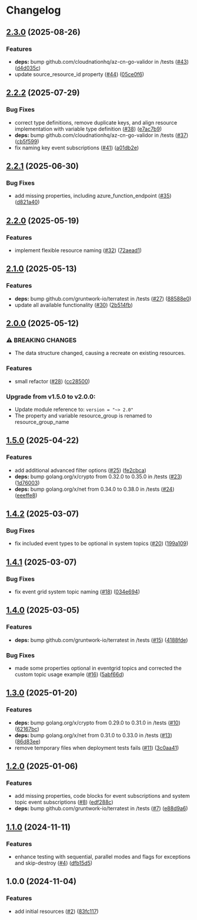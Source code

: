 # Changelog

## [2.3.0](https://github.com/CloudNationHQ/terraform-azure-eg/compare/v2.2.2...v2.3.0) (2025-08-26)


### Features

* **deps:** bump github.com/cloudnationhq/az-cn-go-validor in /tests ([#43](https://github.com/CloudNationHQ/terraform-azure-eg/issues/43)) ([d4d035c](https://github.com/CloudNationHQ/terraform-azure-eg/commit/d4d035c1f4831bf6c23ec3ed89adff80c20e9986))
* update source_resource_id property ([#44](https://github.com/CloudNationHQ/terraform-azure-eg/issues/44)) ([05ce0f6](https://github.com/CloudNationHQ/terraform-azure-eg/commit/05ce0f6291d761f182d47bf7e1aed1b19092bf75))

## [2.2.2](https://github.com/CloudNationHQ/terraform-azure-eg/compare/v2.2.1...v2.2.2) (2025-07-29)


### Bug Fixes

* correct type definitions, remove duplicate keys, and align resource implementation with variable type definition ([#38](https://github.com/CloudNationHQ/terraform-azure-eg/issues/38)) ([e7ac7b9](https://github.com/CloudNationHQ/terraform-azure-eg/commit/e7ac7b9bd3490297d599982451534190e855d2d9))
* **deps:** bump github.com/cloudnationhq/az-cn-go-validor in /tests ([#37](https://github.com/CloudNationHQ/terraform-azure-eg/issues/37)) ([cb5f599](https://github.com/CloudNationHQ/terraform-azure-eg/commit/cb5f599975e3579e3cf53ed06f274548f3843a3c))
* fix naming key event subscriptions ([#41](https://github.com/CloudNationHQ/terraform-azure-eg/issues/41)) ([a01db2e](https://github.com/CloudNationHQ/terraform-azure-eg/commit/a01db2e6ba575a0ba754235bbfa46182006255e8))

## [2.2.1](https://github.com/CloudNationHQ/terraform-azure-eg/compare/v2.2.0...v2.2.1) (2025-06-30)


### Bug Fixes

* add missing properties, including azure_function_endpoint ([#35](https://github.com/CloudNationHQ/terraform-azure-eg/issues/35)) ([d821a40](https://github.com/CloudNationHQ/terraform-azure-eg/commit/d821a4099637939840a017c4edb670e5c7df2c13))

## [2.2.0](https://github.com/CloudNationHQ/terraform-azure-eg/compare/v2.1.0...v2.2.0) (2025-05-19)


### Features

* implement flexible resource naming ([#32](https://github.com/CloudNationHQ/terraform-azure-eg/issues/32)) ([72aead1](https://github.com/CloudNationHQ/terraform-azure-eg/commit/72aead1b9d3a10d5672a0758db0831745d4e7d5d))

## [2.1.0](https://github.com/CloudNationHQ/terraform-azure-eg/compare/v2.0.0...v2.1.0) (2025-05-13)


### Features

* **deps:** bump github.com/gruntwork-io/terratest in /tests ([#27](https://github.com/CloudNationHQ/terraform-azure-eg/issues/27)) ([88588e0](https://github.com/CloudNationHQ/terraform-azure-eg/commit/88588e09c064d7df5c850b8160611c8d5a1f9c4b))
* update all available functionality ([#30](https://github.com/CloudNationHQ/terraform-azure-eg/issues/30)) ([2b514fb](https://github.com/CloudNationHQ/terraform-azure-eg/commit/2b514fb73edbadaaa79daa6146d3deae380c0fb3))

## [2.0.0](https://github.com/CloudNationHQ/terraform-azure-eg/compare/v1.5.0...v2.0.0) (2025-05-12)


### ⚠ BREAKING CHANGES

* The data structure changed, causing a recreate on existing resources.

### Features

* small refactor ([#28](https://github.com/CloudNationHQ/terraform-azure-eg/issues/28)) ([cc28500](https://github.com/CloudNationHQ/terraform-azure-eg/commit/cc285008cbb452ef7ee06132ab66e4b225b8384c))

### Upgrade from v1.5.0 to v2.0.0:

- Update module reference to: `version = "~> 2.0"`
- The property and variable resource_group is renamed to resource_group_name

## [1.5.0](https://github.com/CloudNationHQ/terraform-azure-eg/compare/v1.4.2...v1.5.0) (2025-04-22)


### Features

* add additional advanced filter options ([#25](https://github.com/CloudNationHQ/terraform-azure-eg/issues/25)) ([fe2cbca](https://github.com/CloudNationHQ/terraform-azure-eg/commit/fe2cbca8c06f9fe752cdf2b436310c7484d1fcbd))
* **deps:** bump golang.org/x/crypto from 0.32.0 to 0.35.0 in /tests ([#23](https://github.com/CloudNationHQ/terraform-azure-eg/issues/23)) ([1d76003](https://github.com/CloudNationHQ/terraform-azure-eg/commit/1d76003dd08dd1b7db6ff8fb82b2a8d8d0e3d6ed))
* **deps:** bump golang.org/x/net from 0.34.0 to 0.38.0 in /tests ([#24](https://github.com/CloudNationHQ/terraform-azure-eg/issues/24)) ([eeeffe8](https://github.com/CloudNationHQ/terraform-azure-eg/commit/eeeffe83fe80e5cc33b708a6759d3a090e2f6f90))

## [1.4.2](https://github.com/CloudNationHQ/terraform-azure-eg/compare/v1.4.1...v1.4.2) (2025-03-07)


### Bug Fixes

* fix included event types to be optional in system topics ([#20](https://github.com/CloudNationHQ/terraform-azure-eg/issues/20)) ([199a109](https://github.com/CloudNationHQ/terraform-azure-eg/commit/199a10964bde8510b6a99e8f0a98e7c177036149))

## [1.4.1](https://github.com/CloudNationHQ/terraform-azure-eg/compare/v1.4.0...v1.4.1) (2025-03-07)


### Bug Fixes

* fix event grid system topic naming ([#18](https://github.com/CloudNationHQ/terraform-azure-eg/issues/18)) ([034e694](https://github.com/CloudNationHQ/terraform-azure-eg/commit/034e694f94cd64e7bf18cb1abb7a57be6a911a5f))

## [1.4.0](https://github.com/CloudNationHQ/terraform-azure-eg/compare/v1.3.0...v1.4.0) (2025-03-05)


### Features

* **deps:** bump github.com/gruntwork-io/terratest in /tests ([#15](https://github.com/CloudNationHQ/terraform-azure-eg/issues/15)) ([4188fde](https://github.com/CloudNationHQ/terraform-azure-eg/commit/4188fdeffee3ef65478a9012da32373b2fcaa617))


### Bug Fixes

* made some properties optional in eventgrid topics and corrected the custom topic usage example ([#16](https://github.com/CloudNationHQ/terraform-azure-eg/issues/16)) ([5abf66d](https://github.com/CloudNationHQ/terraform-azure-eg/commit/5abf66d41d4d89eea8f51ed3c9657733a762f6b4))

## [1.3.0](https://github.com/CloudNationHQ/terraform-azure-eg/compare/v1.2.0...v1.3.0) (2025-01-20)


### Features

* **deps:** bump golang.org/x/crypto from 0.29.0 to 0.31.0 in /tests ([#10](https://github.com/CloudNationHQ/terraform-azure-eg/issues/10)) ([62167bc](https://github.com/CloudNationHQ/terraform-azure-eg/commit/62167bc81b69a5d32b97b82adf4e42614fc9a08f))
* **deps:** bump golang.org/x/net from 0.31.0 to 0.33.0 in /tests ([#13](https://github.com/CloudNationHQ/terraform-azure-eg/issues/13)) ([86d83ee](https://github.com/CloudNationHQ/terraform-azure-eg/commit/86d83ee6e8b29345a49210cdccec664f98d0284e))
* remove temporary files when deployment tests fails ([#11](https://github.com/CloudNationHQ/terraform-azure-eg/issues/11)) ([3c0aa41](https://github.com/CloudNationHQ/terraform-azure-eg/commit/3c0aa412f291f0c883c59d9fb86b5b692ebcfd98))

## [1.2.0](https://github.com/CloudNationHQ/terraform-azure-eg/compare/v1.1.0...v1.2.0) (2025-01-06)


### Features

* add missing properties, code blocks for event subscriptions and system topic event subscriptions ([#8](https://github.com/CloudNationHQ/terraform-azure-eg/issues/8)) ([edf288c](https://github.com/CloudNationHQ/terraform-azure-eg/commit/edf288c390e1bcb3be93f2cb0b2352b29223108c))
* **deps:** bump github.com/gruntwork-io/terratest in /tests ([#7](https://github.com/CloudNationHQ/terraform-azure-eg/issues/7)) ([e88d9a6](https://github.com/CloudNationHQ/terraform-azure-eg/commit/e88d9a6b94d1e4339c94f020c73e53f0781ecfb1))

## [1.1.0](https://github.com/CloudNationHQ/terraform-azure-eg/compare/v1.0.0...v1.1.0) (2024-11-11)


### Features

* enhance testing with sequential, parallel modes and flags for exceptions and skip-destroy ([#4](https://github.com/CloudNationHQ/terraform-azure-eg/issues/4)) ([dfb15d5](https://github.com/CloudNationHQ/terraform-azure-eg/commit/dfb15d50fd703f8be4441c39eb9fbca9076b4570))

## 1.0.0 (2024-11-04)


### Features

* add initial resources ([#2](https://github.com/CloudNationHQ/terraform-azure-eg/issues/2)) ([83fc117](https://github.com/CloudNationHQ/terraform-azure-eg/commit/83fc117123050591436b8ee5831427a5978079e8))
